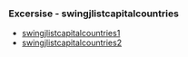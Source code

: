 ### Excersise - swingjlistcapitalcountries
- [swingjlistcapitalcountries1](https://github.com/Adhyashetty-bit/1workedexample/blob/main/5c_swing/output_SwingJlistCapitalCountries.png)
- [swingjlistcapitalcountries2](https://github.com/Adhyashetty-bit/1workedexample/blob/main/5c_swing/output_SwingJlistCapitalCountries_1.png)
